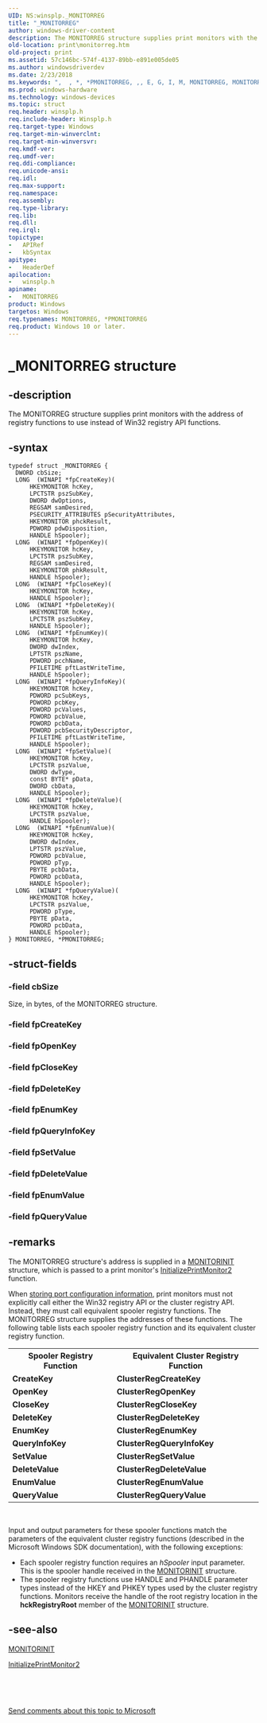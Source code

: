 ```yaml
---
UID: NS:winsplp._MONITORREG
title: "_MONITORREG"
author: windows-driver-content
description: The MONITORREG structure supplies print monitors with the address of registry functions to use instead of Win32 registry API functions.
old-location: print\monitorreg.htm
old-project: print
ms.assetid: 57c146bc-574f-4137-89bb-e891e005de05
ms.author: windowsdriverdev
ms.date: 2/23/2018
ms.keywords: ",  , *, *PMONITORREG, ,, E, G, I, M, MONITORREG, MONITORREG structure [Print Devices], N, O, P, PMONITORREG, PMONITORREG structure pointer [Print Devices], R, T, _, _MONITORREG, print.monitorreg, spoolfnc_2d0db8db-eea5-461a-a257-1fb986001dac.xml, winsplp/MONITORREG, winsplp/PMONITORREG"
ms.prod: windows-hardware
ms.technology: windows-devices
ms.topic: struct
req.header: winsplp.h
req.include-header: Winsplp.h
req.target-type: Windows
req.target-min-winverclnt: 
req.target-min-winversvr: 
req.kmdf-ver: 
req.umdf-ver: 
req.ddi-compliance: 
req.unicode-ansi: 
req.idl: 
req.max-support: 
req.namespace: 
req.assembly: 
req.type-library: 
req.lib: 
req.dll: 
req.irql: 
topictype:
-	APIRef
-	kbSyntax
apitype:
-	HeaderDef
apilocation:
-	winsplp.h
apiname:
-	MONITORREG
product: Windows
targetos: Windows
req.typenames: MONITORREG, *PMONITORREG
req.product: Windows 10 or later.
---
```


# _MONITORREG structure


## -description


The MONITORREG structure supplies print monitors with the address of registry functions to use instead of Win32 registry API functions.


## -syntax


````
typedef struct _MONITORREG {
  DWORD cbSize;
  LONG  (WINAPI *fpCreateKey)(
      HKEYMONITOR hcKey, 
      LPCTSTR pszSubKey, 
      DWORD dwOptions, 
      REGSAM samDesired, 
      PSECURITY_ATTRIBUTES pSecurityAttributes, 
      HKEYMONITOR phckResult, 
      PDWORD pdwDisposition, 
      HANDLE hSpooler);
  LONG  (WINAPI *fpOpenKey)(
      HKEYMONITOR hcKey, 
      LPCTSTR pszSubKey, 
      REGSAM samDesired, 
      HKEYMONITOR phkResult, 
      HANDLE hSpooler);
  LONG  (WINAPI *fpCloseKey)(
      HKEYMONITOR hcKey, 
      HANDLE hSpooler);
  LONG  (WINAPI *fpDeleteKey)(
      HKEYMONITOR hcKey, 
      LPCTSTR pszSubKey, 
      HANDLE hSpooler);
  LONG  (WINAPI *fpEnumKey)(
      HKEYMONITOR hcKey, 
      DWORD dwIndex, 
      LPTSTR pszName, 
      PDWORD pcchName, 
      PFILETIME pftLastWriteTime, 
      HANDLE hSpooler);
  LONG  (WINAPI *fpQueryInfoKey)(
      HKEYMONITOR hcKey, 
      PDWORD pcSubKeys, 
      PDWORD pcbKey, 
      PDWORD pcValues, 
      PDWORD pcbValue, 
      PDWORD pcbData, 
      PDWORD pcbSecurityDescriptor, 
      PFILETIME pftLastWriteTime, 
      HANDLE hSpooler);
  LONG  (WINAPI *fpSetValue)(
      HKEYMONITOR hcKey, 
      LPCTSTR pszValue, 
      DWORD dwType, 
      const BYTE* pData, 
      DWORD cbData, 
      HANDLE hSpooler);
  LONG  (WINAPI *fpDeleteValue)(
      HKEYMONITOR hcKey, 
      LPCTSTR pszValue, 
      HANDLE hSpooler);
  LONG  (WINAPI *fpEnumValue)(
      HKEYMONITOR hcKey, 
      DWORD dwIndex, 
      LPTSTR pszValue, 
      PDWORD pcbValue, 
      PDWORD pTyp, 
      PBYTE pcbData, 
      PDWORD pcbData, 
      HANDLE hSpooler);
  LONG  (WINAPI *fpQueryValue)(
      HKEYMONITOR hcKey, 
      LPCTSTR pszValue, 
      PDWORD pType, 
      PBYTE pData, 
      PDWORD pcbData, 
      HANDLE hSpooler);
} MONITORREG, *PMONITORREG;
````


## -struct-fields




### -field cbSize

Size, in bytes, of the MONITORREG structure.


### -field fpCreateKey


### -field fpOpenKey


### -field fpCloseKey


### -field fpDeleteKey


### -field fpEnumKey


### -field fpQueryInfoKey


### -field fpSetValue


### -field fpDeleteValue


### -field fpEnumValue


### -field fpQueryValue


## -remarks



The MONITORREG structure's address is supplied in a <a href="..\winsplp\ns-winsplp-_monitorinit.md">MONITORINIT</a> structure, which is passed to a print monitor's <a href="..\winsplp\nf-winsplp-initializeprintmonitor2.md">InitializePrintMonitor2</a> function.

When <a href="https://msdn.microsoft.com/b1c83729-d7d2-4920-9402-4e00baa12633">storing port configuration information</a>, print monitors must not explicitly call either the Win32 registry API or the cluster registry API. Instead, they must call equivalent spooler registry functions. The MONITORREG structure supplies the addresses of these functions. The following table lists each spooler registry function and its equivalent cluster registry function.

<table>
<tr>
<th>Spooler Registry Function</th>
<th>Equivalent Cluster Registry Function</th>
</tr>
<tr>
<td>
<b>CreateKey</b>

</td>
<td>
<b>ClusterRegCreateKey</b>

</td>
</tr>
<tr>
<td>
<b>OpenKey</b>

</td>
<td>
<b>ClusterRegOpenKey</b>

</td>
</tr>
<tr>
<td>
<b>CloseKey</b>

</td>
<td>
<b>ClusterRegCloseKey</b>

</td>
</tr>
<tr>
<td>
<b>DeleteKey</b>

</td>
<td>
<b>ClusterRegDeleteKey</b>

</td>
</tr>
<tr>
<td>
<b>EnumKey</b>

</td>
<td>
<b>ClusterRegEnumKey</b>

</td>
</tr>
<tr>
<td>
<b>QueryInfoKey</b>

</td>
<td>
<b>ClusterRegQueryInfoKey</b>

</td>
</tr>
<tr>
<td>
<b>SetValue</b>

</td>
<td>
<b>ClusterRegSetValue</b>

</td>
</tr>
<tr>
<td>
<b>DeleteValue</b>

</td>
<td>
<b>ClusterRegDeleteValue</b>

</td>
</tr>
<tr>
<td>
<b>EnumValue</b>

</td>
<td>
<b>ClusterRegEnumValue</b>

</td>
</tr>
<tr>
<td>
<b>QueryValue</b>

</td>
<td>
<b>ClusterRegQueryValue</b>

</td>
</tr>
</table>
 

Input and output parameters for these spooler functions match the parameters of the equivalent cluster registry functions (described in the Microsoft Windows SDK documentation), with the following exceptions:

<ul>
<li>
Each spooler registry function requires an <i>hSpooler</i> input parameter. This is the spooler handle received in the <a href="..\winsplp\ns-winsplp-_monitorinit.md">MONITORINIT</a> structure.

</li>
<li>
The spooler registry functions use HANDLE and PHANDLE parameter types instead of the HKEY and PHKEY types used by the cluster registry functions. Monitors receive the handle of the root registry location in the <b>hckRegistryRoot</b> member of the <a href="..\winsplp\ns-winsplp-_monitorinit.md">MONITORINIT</a> structure.

</li>
</ul>



## -see-also

<a href="..\winsplp\ns-winsplp-_monitorinit.md">MONITORINIT</a>



<a href="..\winsplp\nf-winsplp-initializeprintmonitor2.md">InitializePrintMonitor2</a>



 

 

<a href="mailto:wsddocfb@microsoft.com?subject=Documentation%20feedback [print\print]:%20MONITORREG structure%20 RELEASE:%20(2/23/2018)&amp;body=%0A%0APRIVACY STATEMENT%0A%0AWe use your feedback to improve the documentation. We don't use your email address for any other purpose, and we'll remove your email address from our system after the issue that you're reporting is fixed. While we're working to fix this issue, we might send you an email message to ask for more info. Later, we might also send you an email message to let you know that we've addressed your feedback.%0A%0AFor more info about Microsoft's privacy policy, see http://privacy.microsoft.com/en-us/default.aspx." title="Send comments about this topic to Microsoft">Send comments about this topic to Microsoft</a>

